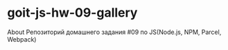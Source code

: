 # goit-js-hw-09-gallery
About Репозиторий домашнего задания #09 по JS(Node.js, NPM, Parcel, Webpack)

